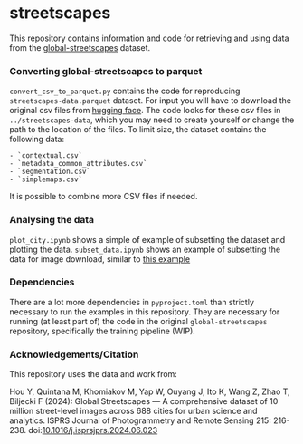 # streetscapes
This repository contains information and code for retrieving and using data from the [global-streetscapes](https://github.com/ualsg/global-streetscapes/tree/main) dataset.

### Converting global-streetscapes to parquet

`convert_csv_to_parquet.py` contains the code for reproducing `streetscapes-data.parquet` dataset.
For input you will have to download the original csv files from [hugging face](https://huggingface.co/datasets/NUS-UAL/global-streetscapes/tree/main/data). The code looks for these csv files in `../streetscapes-data`, which you may need to create yourself or change the path to the location of the files.
To limit size, the dataset contains the following data:

    - `contextual.csv`
    - `metadata_common_attributes.csv`
    - `segmentation.csv`
    - `simplemaps.csv`

It is possible to combine more CSV files if needed.

### Analysing the data

`plot_city.ipynb` shows a simple of example of subsetting the dataset and plotting the data.
`subset_data.ipynb` shows an example of subsetting the data for image download, similar to [this example](https://github.com/ualsg/global-streetscapes/blob/main/code/download_imgs/sample_subset_download.ipynb)

### Dependencies
There are a lot more dependencies in `pyproject.toml` than strictly necessary to run the examples in this repository. They are necessary for running (at least part of) the code in the original `global-streetscapes` repository, specifically the training pipeline (WIP).

### Acknowledgements/Citation

This repository uses the data and work from:

Hou Y, Quintana M, Khomiakov M, Yap W, Ouyang J, Ito K, Wang Z, Zhao T, Biljecki F (2024): Global Streetscapes — A comprehensive dataset of 10 million street-level images across 688 cities for urban science and analytics. ISPRS Journal of Photogrammetry and Remote Sensing 215: 216-238. doi:[10.1016/j.isprsjprs.2024.06.023](https://doi.org/10.1016/j.isprsjprs.2024.06.023)
